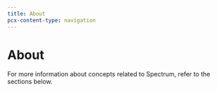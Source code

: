 ```yaml
---
title: About
pcx-content-type: navigation
---
```


# About

For more information about concepts related to Spectrum, refer to the sections below.

<DirectoryListing path="/about" />
